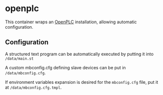 # openplc

This container wraps an [OpenPLC](https://github.com/thiagoralves/OpenPLC_v3.git) installation, allowing automatic configuration.

## Configuration

A structured text program can be automatically executed by putting it into `/data/main.st`

A custom mbconfig.cfg defining slave devices can be put in `/data/mbconfig.cfg`.

If environment variables expansion is desired for the `mbconfig.cfg` file, put it at `/data/mbconfig.cfg.tmpl`.
